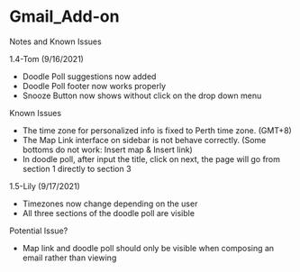 # Gmail_Add-on

Notes and Known Issues

1.4-Tom (9/16/2021)
- Doodle Poll suggestions now added
- Doodle Poll footer now works properly
- Snooze Button now shows without click on the drop down menu

Known Issues

- The time zone for personalized info is fixed to Perth time zone. (GMT+8)
- The Map Link interface on sidebar is not behave correctly. (Some bottoms do not work: Insert map & Insert link)
- In doodle poll, after input the title, click on next, the page will go from section 1 directly to section 3


1.5-Lily (9/17/2021)
- Timezones now change depending on the user
- All three sections of the doodle poll are visible 

Potential Issue?
- Map link and doodle poll should only be visible when composing an email rather than viewing